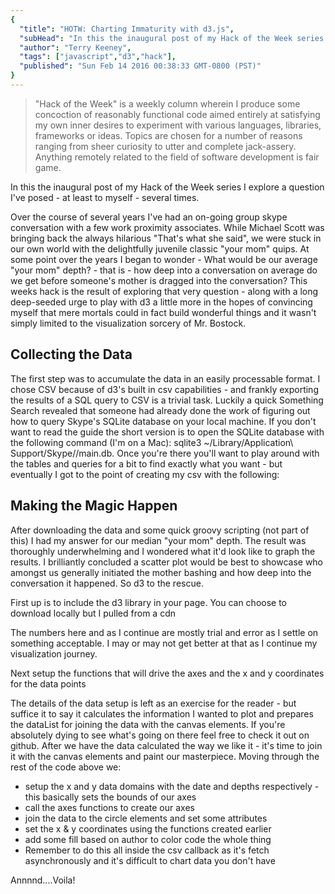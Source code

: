 ```yaml
---
{
  "title": "HOTW: Charting Immaturity with d3.js",
  "subHead": "In this the inaugural post of my Hack of the Week series I explore a question I've posed - at least to myself - several times.",
  "author": "Terry Keeney",
  "tags": ["javascript","d3","hack"],
  "published": "Sun Feb 14 2016 00:38:33 GMT-0800 (PST)"
}
---
```

 > "Hack of the Week" is a weekly column wherein I produce some concoction of reasonably functional code aimed entirely at satisfying my own inner desires to experiment with various languages, libraries, frameworks or ideas. Topics are chosen for a number of reasons ranging from sheer curiosity to utter and complete jack-assery. Anything remotely related to the field of software development is fair game.

In this the inaugural post of my Hack of the Week series I explore a question I've posed - at least to myself - several times.

Over the course of several years I've had an on-going group skype conversation with a few work proximity associates. While Michael Scott was bringing back the always hilarious "That's what she said", we were stuck in our own world with the delightfully juvenile classic "your mom" quips. At some point over the years I began to wonder - What would be our average "your mom" depth? - that is - how deep into a conversation on average do we get before someone's mother is dragged into the conversation? This weeks hack is the result of exploring that very question - along with a long deep-seeded urge to play with d3 a little more in the hopes of convincing myself that mere mortals could in fact build wonderful things and it wasn't simply limited to the visualization sorcery of Mr. Bostock.

## Collecting the Data

The first step was to accumulate the data in an easily processable format. I chose CSV because of d3's built in csv capabilities - and frankly exporting the results of a SQL query to CSV is a trivial task. Luckily a quick Something Search revealed that someone had already done the work of figuring out how to query Skype's SQLite database on your local machine. If you don't want to read the guide the short version is to open the SQLite database with the following command (I'm on a Mac): 
sqlite3 ~/Library/Application\ Support/Skype/<your skype name>/main.db. Once you're there you'll want to play around with the tables and queries for a bit to find exactly what you want - but eventually I got to the point of creating my csv with the following:

## Making the Magic Happen

After downloading the data and some quick groovy scripting (not part of this) I had my answer for our median "your mom" depth. The result was thoroughly underwhelming and I wondered what it'd look like to graph the results. I brilliantly concluded a scatter plot would be best to showcase who amongst us generally initiated the mother bashing and how deep into the conversation it happened. So d3 to the rescue.

First up is to include the d3 library in your page. You can choose to download locally but I pulled from a cdn

The numbers here and as I continue are mostly trial and error as I settle on something acceptable. I may or may not get better at that as I continue my visualization journey.

Next setup the functions that will drive the axes and the x and y coordinates for the data points

The details of the data setup is left as an exercise for the reader - but suffice it to say it calculates the information I wanted to plot and prepares the dataList for joining the data with the canvas elements. If you're absolutely dying to see what's going on there feel free to check it out on github. After we have the data calculated the way we like it - it's time to join it with the canvas elements and paint our masterpiece. 
Moving through the rest of the code above we:

  * setup the x and y data domains with the date and depths respectively - this basically sets the bounds of our axes
  * call the axes functions to create our axes
  * join the data to the circle elements and set some attributes
  * set the x & y coordinates using the functions created earlier
  * add some fill based on author to color code the whole thing
  * Remember to do this all inside the csv callback as it's fetch asynchronously and it's difficult to chart data you don't have

Annnnd....Voila! 
